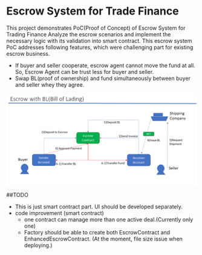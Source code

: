 # Escrow System for Trade Finance

This project demonstrates PoC(Proof of Concept) of Escrow System for Trading Finance
Analyze the escrow scenarios and implement the necessary logic with its validation into smart contract.
This escrow system PoC addresses following features, which were challenging part for existing escrow business.   

- If buyer and seller cooperate, escrow agent cannot move the fund at all. So, Escrow Agent can be trust less for buyer and seller.
- Swap BL(proof of ownership) and fund simultaneously between buyer and seller whey they agree. 

![escrow_conver.png](docs/img/escrow_cover.png)

##TODO
- This is just smart contract part. UI should be developed separately.
- code improvement (smart contract)
  - one contract can manage more than one active deal.(Currently only one)
  - Factory should be able to create both EscrowContract and EnhancedEscrowContract. (At the moment, file size issue when deploying.)
